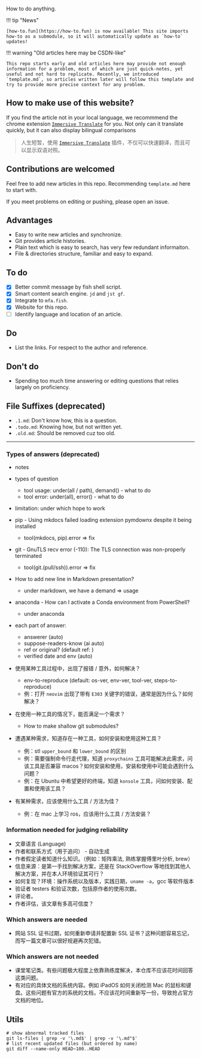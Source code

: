 How to do anything.

!!! tip "News"

    [how-to.fun](https://how-to.fun) is now available! This site imports how-to as a submodule, so it will automatically update as `how-to` updates!

!!! warning "Old articles here may be CSDN-like"

    This repo starts early and old articles here may provide not enough information for a problem, most of which are just quick-notes, yet useful and not hard to replicate. Recently, we introduced `template.md`, so articles written later will follow this template and try to provide more precise context for any problem.

## How to make use of this website?

If you find the article not in your local language, we recommmend the chrome extension [`Immersive Translate`](https://immersivetranslate.com/) for you. Not only can it translate quickly, but it can also display bilingual comparisons

> 人生短暂，使用 [`Immersive Translate`](https://immersivetranslate.com/) 插件，不仅可以快速翻译，而且可以显示双语对照。

## Contributions are welcomed

Feel free to add new articles in this repo. Recommending `template.md` here to start with.

If you meet problems on editing or pushing, please open an issue.

## Advantages

- Easy to write new articles and synchronize.
- Git provides article histories.
- Plain text which is easy to search, has very few redundant informaiton.
- File & directories structure, familiar and easy to expand.

## To do

- [x] Better commit message by fish shell script.
- [x] Smart content search engine. `jd` and `jst gf`.
- [x] Integrate to `mfa.fish`.
- [x] Website for this repo.
- [ ] Identify language and location of an article.

## Do

- List the links. For respect to the author and reference.

## Don't do

- Spending too much time answering or editing questions that relies largely on proficiency.

## File Suffixes (deprecated)

- `.1.md`: Don't know how, this is a question.
- `.todo.md`: Knowing how, but not written yet.
- `.old.md`: Should be removed cuz too old.

---

### Types of answers (deprecated)

- notes
- types of question

  - tool usage: under(all / path), demand() - what to do
  - tool error: under(all), error() - what to do

- limitation: under which hope to work

- pip - Using mkdocs failed loading extension pymdownx despite it being installed
  - tool(mkdocs, pip).error => fix
- git - GnuTLS recv error (-110): The TLS connection was non-properly terminated
  - tool(git.(pull/ssh)).error => fix
- How to add new line in Markdown presentation?
  - under markdown, we have a demand => usage
- anaconda - How can I activate a Conda environment from PowerShell?
  - under anaconda

[//]: # "comments"

- each part of answer:

  - answerer (auto)
  - suppose-readers-know (ai auto)
  - ref or original? (default ref: )
  - verified date and env (auto)

- 使用某种工具过程中，出现了报错 / 意外，如何解决？
  - env-to-reproduce (default: os-ver, env-ver, tool-ver, steps-to-reproduce)
  - 例：打开 `neovim` 出现了带有 `E303` 关键字的错误，通常是因为什么？如何解决？
- 在使用一种工具的情况下，能否满足一个需求？
  - How to make shallow git submodules?
- 遭遇某种需求，知道存在一种工具，如何安装和使用这种工具？
  - 例：stl `upper_bound` 和 `lower_bound` 的区别
  - 例：需要强制命令行走代理，知道 `proxychains` 工具可能解决此需求，问该工具是否兼容 macos？如何安装和使用，安装和使用中可能会遇到什么问题？
  - 例：在 Ubuntu 中希望更好的终端，知道 `konsole` 工具，问如何安装、配置和使用该工具？
- 有某种需求，应该使用什么工具 / 方法为佳？
  - 例：在 mac 上学习 ros，应该用什么工具 / 方法安装？

### Information needed for judging reliability

- 文章语言 (Language)
- 作者和联系方式（用于追问） - 自动生成
- 作者假定读者知道什么知识。（例如：矩阵乘法, 熟练掌握傅里叶分析, brew）
- 信息来源：是第一手找到解决方案，还是在 StackOverflow 等地找到其他人解决方案，并在本人环境验证其可行？
- 如何复现？环境：操作系统以及版本，实践日期，`uname -a`，gcc 等软件版本
- 验证者 testers 和验证次数，包括原作者的使用次数。
- 评论者。
- 作者评估，该文章有多高可信度？

### Which answers are needed

- 网站 SSL 证书过期，如何重新申请并配置新 SSL 证书？这种问题容易忘记，而写一篇文章可以很好规避再次犯错。

### Which answers are not needed

- 课堂笔记类。有些问题极大程度上依靠熟练度解决，本仓库不应该花时间回答这类问题。
- 有对应的具体文档的系统内容。例如 iPadOS 如何关闭检测 Mac 的鼠标和键盘。这些问题有官方的系统的文档，不应该花时间重新写一份，导致抢占官方文档的地位。

## Utils

```
# show abnormal tracked files
git ls-files | grep -v '\.md$' | grep -v '\.md"$'
# list recent updated files (but ordered by name)
git diff --name-only HEAD~100..HEAD
```
